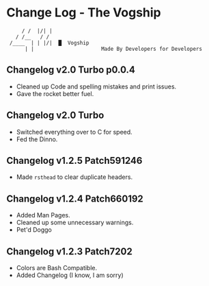 # Change Log - The Vogship
```
     / /  |/| |
   / /__   / /
 /____  | | |/|  █  Vogship
      | |                      Made By Developers for Developers
```
## Changelog v2.0 Turbo p0.0.4
- Cleaned up Code and spelling mistakes and print issues.
- Gave the rocket better fuel.

## Changelog v2.0 Turbo
- Switched everything over to C for speed.
- Fed the Dinno.

## Changelog v1.2.5 Patch591246
- Made `rsthead` to clear duplicate headers.

## Changelog v1.2.4 Patch660192
- Added Man Pages.
- Cleaned up some unnecessary warnings.
- Pet'd Doggo

## Changelog v1.2.3 Patch7202
- Colors are Bash Compatible.
- Added Changelog (I know, I am sorry)
